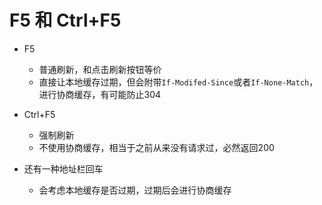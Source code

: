 # F5 和 Ctrl+F5

- F5
    - 普通刷新，和点击刷新按钮等价
    - 直接让本地缓存过期，但会附带`If-Modifed-Since`或者`If-None-Match`，进行协商缓存，有可能防止304

- Ctrl+F5
    - 强制刷新
    - 不使用协商缓存，相当于之前从来没有请求过，必然返回200

- 还有一种地址栏回车
    - 会考虑本地缓存是否过期，过期后会进行协商缓存